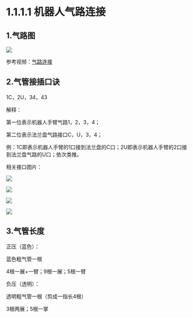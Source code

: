 # 1.1.1.1 机器人气路连接

## 1.气路图

![](picture\气路图.png)

参考视频：[气路连接](https://mooc1.xueyinonline.com/nodedetailcontroller/visitnodedetail?courseId=223540722&knowledgeId=537484305&enc=)

## 2.气管接插口诀

1C，2U，34，43

解释：

第一位表示机器人手臂气路1，2，3，4；

第二位表示法兰盘气路接口C，U，3，4；

例：1C即表示机器人手臂的1口接到法兰盘的C口；2U即表示机器人手臂的2口接到法兰盘气路的U口；依次类推。

相关接口图片：

![](picture\机械臂气路.jpg)

![](picture\法兰盘气路.jpg)

![](picture\机器人基座气路.jpg)

![](picture\电磁阀快换气路.jpg)

## 3.气管长度

正压（蓝色）：

蓝色粗气管一根

4根一展+一臂；9根一展；5根一臂

负压（透明）：

透明粗气管一根（剪成一指长4根）

3根两展；5根一掌
